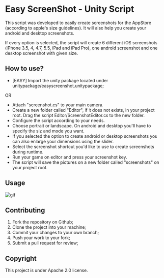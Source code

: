 Easy ScreenShot - Unity Script
===================

This script was developed to easily create screenshots for the AppStore (according to apple's size guidelines). It will also help you create your android and desktop screenshots.

If every option is selected, the script will create 6 different iOS screenshots (iPhone 3.5, 4, 4.7, 5.5, iPad and iPad Pro), one android screenshot and one desktop screenshot with given size.


How to use?
-------------

* [EASY] Import the unity package located under unitypackage/easyscreenshot.unitypackage;

OR

* Attach "screenshot.cs" to your main camera.
* Create a new folder called "Editor", if it does not exists, in your project root. Drag the script Editor/ScreenshotEditor.cs to the new folder.
* Configure the script according to your needs.
* Choose portrait or landscape. On android and desktop you'll have to specify the siz and mode you want.
* If you selected the option to create android or desktop screenshots you can also enlarge your dimensions using the slider.
* Select the screenshot shortcut you'd like to use to create screenshots during runtime.
* Run your game on editor and press your screenshot key.
* The script will save the pictures on a new folder called "screenshots" on your project root.


Usage
-------------

![gif](https://thumbs.gfycat.com/VeneratedReliableAbyssiniancat-size_restricted.gif)


Contributing
-------------

1. Fork the repository on Github;
2. Clone the project into your machine;
3. Commit your changes to your own branch;
4. Push your work to your fork;
5. Submit a pull request for review;


Copyright
-------------

This project is under Apache 2.0 license.
